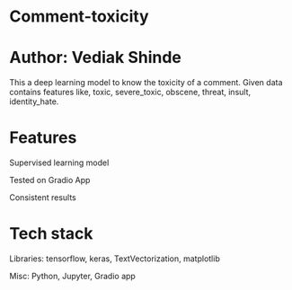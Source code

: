 # Comment-toxicity

# Author: Vediak Shinde
This a deep learning model to know the toxicity of a comment. Given data contains features like, toxic, severe_toxic, obscene, threat, insult, identity_hate.


# Features
Supervised learning model

Tested on Gradio App

Consistent results

# Tech stack
Libraries: tensorflow, keras, TextVectorization, matplotlib

Misc: Python, Jupyter, Gradio app






